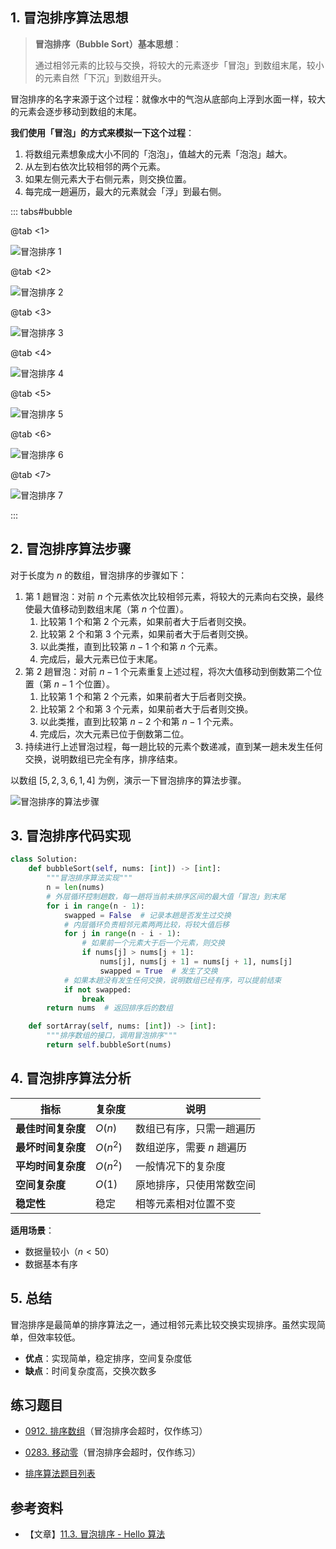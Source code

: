 ## 1. 冒泡排序算法思想

> **冒泡排序（Bubble Sort）基本思想**：
>
> 通过相邻元素的比较与交换，将较大的元素逐步「冒泡」到数组末尾，较小的元素自然「下沉」到数组开头。

冒泡排序的名字来源于这个过程：就像水中的气泡从底部向上浮到水面一样，较大的元素会逐步移动到数组的末尾。

**我们使用「冒泡」的方式来模拟一下这个过程**：

1. 将数组元素想象成大小不同的「泡泡」，值越大的元素「泡泡」越大。
2. 从左到右依次比较相邻的两个元素。
3. 如果左侧元素大于右侧元素，则交换位置。
4. 每完成一趟遍历，最大的元素就会「浮」到最右侧。

::: tabs#bubble

@tab <1>

![冒泡排序 1](https://qcdn.itcharge.cn/images/202308152226863.png)

@tab <2>

![冒泡排序 2](https://qcdn.itcharge.cn/images/202308152227763.png)

@tab <3>

![冒泡排序 3](https://qcdn.itcharge.cn/images/202308152227002.png)

@tab <4>

![冒泡排序 4](https://qcdn.itcharge.cn/images/202308152227621.png)

@tab <5>

![冒泡排序 5](https://qcdn.itcharge.cn/images/202308152227175.png)

@tab <6>

![冒泡排序 6](https://qcdn.itcharge.cn/images/202308152227578.png)

@tab <7>

![冒泡排序 7](https://qcdn.itcharge.cn/images/202308152228488.png)

:::

## 2. 冒泡排序算法步骤

对于长度为 $n$ 的数组，冒泡排序的步骤如下：

1. 第 $1$ 趟冒泡：对前 $n$ 个元素依次比较相邻元素，将较大的元素向右交换，最终使最大值移动到数组末尾（第 $n$ 个位置）。
   1. 比较第 $1$ 个和第 $2$ 个元素，如果前者大于后者则交换。
   2. 比较第 $2$ 个和第 $3$ 个元素，如果前者大于后者则交换。
   3. 以此类推，直到比较第 $n - 1$ 个和第 $n$ 个元素。
   4. 完成后，最大元素已位于末尾。
2. 第 $2$ 趟冒泡：对前 $n-1$ 个元素重复上述过程，将次大值移动到倒数第二个位置（第 $n-1$ 个位置）。
   1. 比较第 $1$ 个和第 $2$ 个元素，如果前者大于后者则交换。
   2. 比较第 $2$ 个和第 $3$ 个元素，如果前者大于后者则交换。
   3. 以此类推，直到比较第 $n-2$ 个和第 $n-1$ 个元素。
   4. 完成后，次大元素已位于倒数第二位。
3. 持续进行上述冒泡过程，每一趟比较的元素个数递减，直到某一趟未发生任何交换，说明数组已完全有序，排序结束。

以数组 $[5, 2, 3, 6, 1, 4]$ 为例，演示一下冒泡排序的算法步骤。

![冒泡排序的算法步骤](https://qcdn.itcharge.cn/images/20230816154510.png)

## 3. 冒泡排序代码实现

```python
class Solution:
    def bubbleSort(self, nums: [int]) -> [int]:
        """冒泡排序算法实现"""
        n = len(nums)
        # 外层循环控制趟数，每一趟将当前未排序区间的最大值「冒泡」到末尾
        for i in range(n - 1):
            swapped = False  # 记录本趟是否发生过交换
            # 内层循环负责相邻元素两两比较，将较大值后移
            for j in range(n - i - 1):
                # 如果前一个元素大于后一个元素，则交换
                if nums[j] > nums[j + 1]:
                    nums[j], nums[j + 1] = nums[j + 1], nums[j]
                    swapped = True  # 发生了交换
            # 如果本趟没有发生任何交换，说明数组已经有序，可以提前结束
            if not swapped:
                break
        return nums  # 返回排序后的数组

    def sortArray(self, nums: [int]) -> [int]:
        """排序数组的接口，调用冒泡排序"""
        return self.bubbleSort(nums)
```

## 4. 冒泡排序算法分析

| 指标 | 复杂度 | 说明 |
|------|--------|------|
| **最佳时间复杂度** | $O(n)$ | 数组已有序，只需一趟遍历 |
| **最坏时间复杂度** | $O(n^2)$ | 数组逆序，需要 $n$ 趟遍历 |
| **平均时间复杂度** | $O(n^2)$ | 一般情况下的复杂度 |
| **空间复杂度** | $O(1)$ | 原地排序，只使用常数空间 |
| **稳定性** | 稳定 | 相等元素相对位置不变 |

**适用场景**：

- 数据量较小（$n < 50$）
- 数据基本有序

## 5. 总结

冒泡排序是最简单的排序算法之一，通过相邻元素比较交换实现排序。虽然实现简单，但效率较低。

- **优点**：实现简单，稳定排序，空间复杂度低
- **缺点**：时间复杂度高，交换次数多

## 练习题目

- [0912. 排序数组](https://github.com/ITCharge/AlgoNote/tree/main/docs/solutions/0900-0999/sort-an-array.md)（冒泡排序会超时，仅作练习）
- [0283. 移动零](https://github.com/ITCharge/AlgoNote/tree/main/docs/solutions/0200-0299/move-zeroes.md)（冒泡排序会超时，仅作练习）

- [排序算法题目列表](https://github.com/ITCharge/AlgoNote/tree/main/docs/00_preface/00_06_categories_list.md#%E6%8E%92%E5%BA%8F%E7%AE%97%E6%B3%95%E9%A2%98%E7%9B%AE)

## 参考资料

- 【文章】[11.3.  冒泡排序 - Hello 算法](https://www.hello-algo.com/chapter_sorting/bubble_sort/)